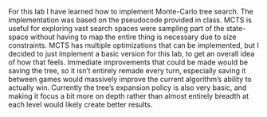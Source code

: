 For this lab I have learned how to implement Monte-Carlo tree search. The implementation was based on the pseudocode provided in class. MCTS is useful for exploring vast search spaces were sampling part of the state-space without having to map the entire thing is necessary due to size constraints. MCTS has multiple optimizations that can be implemented, but I decided to just implement a basic version for this lab, to get an overall idea of how that feels. Immediate improvements that could be made would be saving the tree, so it isn’t entirely remade every turn, especially saving it between games would massively improve the current algorithm’s ability to actually win. Currently the tree’s expansion policy is also very basic, and making it focus a bit more on depth rather than almost entirely breadth at each level would likely create better results. 
